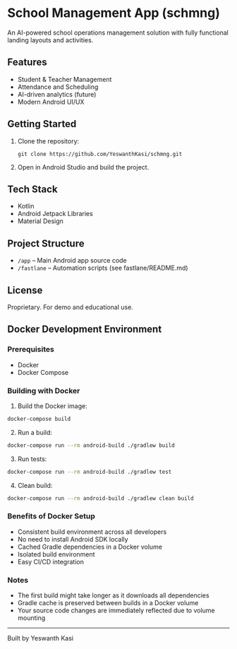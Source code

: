 # School Management App (schmng)

An AI-powered school operations management solution with fully functional landing layouts and activities.

## Features

- Student & Teacher Management
- Attendance and Scheduling
- AI-driven analytics (future)
- Modern Android UI/UX

## Getting Started

1. Clone the repository:
   ```
   git clone https://github.com/YeswanthKasi/schmng.git
   ```
2. Open in Android Studio and build the project.

## Tech Stack

- Kotlin
- Android Jetpack Libraries
- Material Design

## Project Structure

- `/app` – Main Android app source code
- `/fastlane` – Automation scripts (see fastlane/README.md)

## License

Proprietary. For demo and educational use.

## Docker Development Environment

### Prerequisites
- Docker
- Docker Compose

### Building with Docker

1. Build the Docker image:
```bash
docker-compose build
```

2. Run a build:
```bash
docker-compose run --rm android-build ./gradlew build
```

3. Run tests:
```bash
docker-compose run --rm android-build ./gradlew test
```

4. Clean build:
```bash
docker-compose run --rm android-build ./gradlew clean build
```

### Benefits of Docker Setup
- Consistent build environment across all developers
- No need to install Android SDK locally
- Cached Gradle dependencies in a Docker volume
- Isolated build environment
- Easy CI/CD integration

### Notes
- The first build might take longer as it downloads all dependencies
- Gradle cache is preserved between builds in a Docker volume
- Your source code changes are immediately reflected due to volume mounting

---

Built by Yeswanth Kasi
